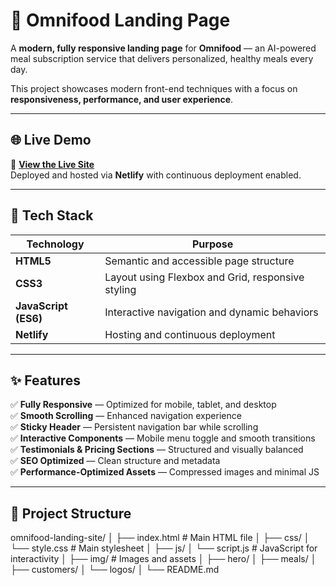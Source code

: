 # 🥗 Omnifood Landing Page

A **modern, fully responsive landing page** for **Omnifood** — an AI-powered meal subscription service that delivers personalized, healthy meals every day.

This project showcases modern front-end techniques with a focus on **responsiveness, performance, and user experience**.

---

## 🌐 Live Demo

🔗 **[View the Live Site](https://omnifood-landing-site.netlify.app/)**  
Deployed and hosted via **Netlify** with continuous deployment enabled.

---

## 🧰 Tech Stack

| Technology | Purpose |
|-------------|----------|
| **HTML5** | Semantic and accessible page structure |
| **CSS3** | Layout using Flexbox and Grid, responsive styling |
| **JavaScript (ES6)** | Interactive navigation and dynamic behaviors |
| **Netlify** | Hosting and continuous deployment |

---

## ✨ Features

✅ **Fully Responsive** — Optimized for mobile, tablet, and desktop  
✅ **Smooth Scrolling** — Enhanced navigation experience  
✅ **Sticky Header** — Persistent navigation bar while scrolling  
✅ **Interactive Components** — Mobile menu toggle and smooth transitions  
✅ **Testimonials & Pricing Sections** — Structured and visually balanced  
✅ **SEO Optimized** — Clean structure and metadata  
✅ **Performance-Optimized Assets** — Compressed images and minimal JS  

---

## 📂 Project Structure

omnifood-landing-site/
│
├── index.html # Main HTML file
│
├── css/
│ └── style.css # Main stylesheet
│
├── js/
│ └── script.js # JavaScript for interactivity
│
├── img/ # Images and assets
│ ├── hero/
│ ├── meals/
│ ├── customers/
│ └── logos/
│
└── README.md
